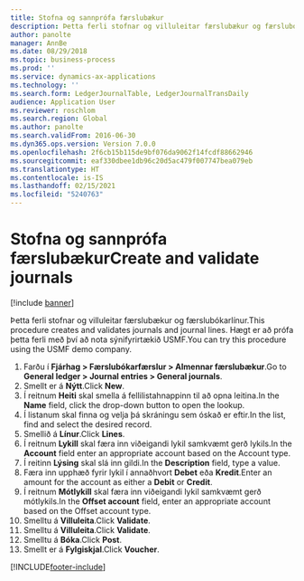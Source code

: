```yaml
---
title: Stofna og sannprófa færslubækur
description: Þetta ferli stofnar og villuleitar færslubækur og færslubókarlínur.
author: panolte
manager: AnnBe
ms.date: 08/29/2018
ms.topic: business-process
ms.prod: ''
ms.service: dynamics-ax-applications
ms.technology: ''
ms.search.form: LedgerJournalTable, LedgerJournalTransDaily
audience: Application User
ms.reviewer: roschlom
ms.search.region: Global
ms.author: panolte
ms.search.validFrom: 2016-06-30
ms.dyn365.ops.version: Version 7.0.0
ms.openlocfilehash: 2f6cb15b115de9bf076da9062f14fcdf88662946
ms.sourcegitcommit: eaf330dbee1db96c20d5ac479f007747bea079eb
ms.translationtype: HT
ms.contentlocale: is-IS
ms.lasthandoff: 02/15/2021
ms.locfileid: "5240763"
---
```

# <a name="create-and-validate-journals"></a><span data-ttu-id="d6f68-103">Stofna og sannprófa færslubækur</span><span class="sxs-lookup"><span data-stu-id="d6f68-103">Create and validate journals</span></span>

[!include [banner](../../includes/banner.md)]

<span data-ttu-id="d6f68-104">Þetta ferli stofnar og villuleitar færslubækur og færslubókarlínur.</span><span class="sxs-lookup"><span data-stu-id="d6f68-104">This procedure creates and validates journals and journal lines.</span></span> <span data-ttu-id="d6f68-105">Hægt er að prófa þetta ferli með því að nota sýnifyrirtækið USMF.</span><span class="sxs-lookup"><span data-stu-id="d6f68-105">You can try this procedure using the USMF demo company.</span></span>  

1. <span data-ttu-id="d6f68-106">Farðu í **Fjárhag > Færslubókarfærslur > Almennar færslubækur**.</span><span class="sxs-lookup"><span data-stu-id="d6f68-106">Go to **General ledger > Journal entries > General journals**.</span></span>
2. <span data-ttu-id="d6f68-107">Smellt er á **Nýtt**.</span><span class="sxs-lookup"><span data-stu-id="d6f68-107">Click **New**.</span></span>
3. <span data-ttu-id="d6f68-108">Í reitnum **Heiti** skal smella á fellilistahnappinn til að opna leitina.</span><span class="sxs-lookup"><span data-stu-id="d6f68-108">In the **Name** field, click the drop-down button to open the lookup.</span></span>
4. <span data-ttu-id="d6f68-109">Í listanum skal finna og velja þá skráningu sem óskað er eftir.</span><span class="sxs-lookup"><span data-stu-id="d6f68-109">In the list, find and select the desired record.</span></span>
5. <span data-ttu-id="d6f68-110">Smellið á **Línur**.</span><span class="sxs-lookup"><span data-stu-id="d6f68-110">Click **Lines**.</span></span>
6. <span data-ttu-id="d6f68-111">Í reitnum **Lykill** skal færa inn viðeigandi lykil samkvæmt gerð lykils.</span><span class="sxs-lookup"><span data-stu-id="d6f68-111">In the **Account** field enter an appropriate account based on the Account type.</span></span>
7. <span data-ttu-id="d6f68-112">Í reitinn **Lýsing** skal slá inn gildi.</span><span class="sxs-lookup"><span data-stu-id="d6f68-112">In the **Description** field, type a value.</span></span>
8. <span data-ttu-id="d6f68-113">Færa inn upphæð fyrir lykil í annaðhvort **Debet** eða **Kredit**.</span><span class="sxs-lookup"><span data-stu-id="d6f68-113">Enter an amount for the account as either a **Debit** or **Credit**.</span></span> 
9. <span data-ttu-id="d6f68-114">Í reitnum **Mótlykill** skal færa inn viðeigandi lykil samkvæmt gerð mótlykils.</span><span class="sxs-lookup"><span data-stu-id="d6f68-114">In the **Offset account** field, enter an appropriate account based on the Offset account type.</span></span>
10. <span data-ttu-id="d6f68-115">Smelltu á **Villuleita**.</span><span class="sxs-lookup"><span data-stu-id="d6f68-115">Click **Validate**.</span></span>
11. <span data-ttu-id="d6f68-116">Smelltu á **Villuleita**.</span><span class="sxs-lookup"><span data-stu-id="d6f68-116">Click **Validate**.</span></span>
12. <span data-ttu-id="d6f68-117">Smelltu á **Bóka**.</span><span class="sxs-lookup"><span data-stu-id="d6f68-117">Click **Post**.</span></span>
13. <span data-ttu-id="d6f68-118">Smellt er á **Fylgiskjal**.</span><span class="sxs-lookup"><span data-stu-id="d6f68-118">Click **Voucher**.</span></span>



[!INCLUDE[footer-include](../../../includes/footer-banner.md)]